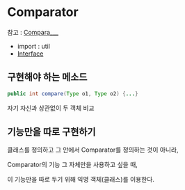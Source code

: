 # Comparator

참고 : [Compara___](Compara___)

- import : util
- [Interface](Interface)

## 구현해야 하는 메소드

``` java
public int compare(Type o1, Type o2) {...}
```

자기 자신과 상관없이 두 객체 비교

## 기능만을 따로 구현하기
클래스를 정의하고 그 안에서 Comparator를 정의하는 것이 아니라,

Comparator의 기능 그 자체만을 사용하고 싶을 때, 

이 기능만을 따로 두기 위해 익명 객체(클래스)를 이용한다.